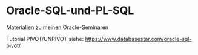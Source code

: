 # Oracle-SQL-und-PL-SQL
Materialien zu meinen Oracle-Seminaren

Tutorial PIVOT/UNPIVOT siehe:   https://www.databasestar.com/oracle-sql-pivot/
